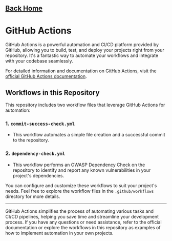 ## [Back Home](../readme.md)

# GitHub Actions

GitHub Actions is a powerful automation and CI/CD platform provided by GitHub, allowing you to build, test, and deploy your projects right from your repository. It's a fantastic way to automate your workflows and integrate with your codebase seamlessly.

For detailed information and documentation on GitHub Actions, visit the [official GitHub Actions documentation](https://docs.github.com/en/actions).

## Workflows in this Repository

This repository includes two workflow files that leverage GitHub Actions for automation:

### 1. `commit-success-check.yml`

- This workflow automates a simple file creation and a successful commit to the repository.

### 2. `dependency-check.yml`

- This workflow performs an OWASP Dependency Check on the repository to identify and report any known vulnerabilities in your project's dependencies.

You can configure and customize these workflows to suit your project's needs. Feel free to explore the workflow files in the `.github/workflows` directory for more details.

---

GitHub Actions simplifies the process of automating various tasks and CI/CD pipelines, helping you save time and streamline your development process. If you have any questions or need assistance, refer to the official documentation or explore the workflows in this repository as examples of how to implement automation in your own projects.
